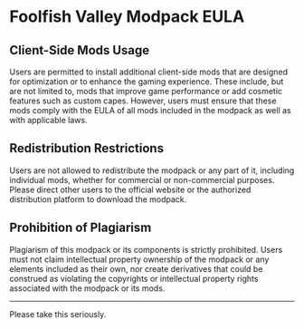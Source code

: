 # Foolfish Valley Modpack EULA

## Client-Side Mods Usage

Users are permitted to install additional client-side mods that are designed for optimization or to enhance the gaming experience. These include, but are not limited to, mods that improve game performance or add cosmetic features such as custom capes. However, users must ensure that these mods comply with the EULA of all mods included in the modpack as well as with applicable laws.

## Redistribution Restrictions

Users are not allowed to redistribute the modpack or any part of it, including individual mods, whether for commercial or non-commercial purposes. Please direct other users to the official website or the authorized distribution platform to download the modpack.

## Prohibition of Plagiarism

Plagiarism of this modpack or its components is strictly prohibited. Users must not claim intellectual property ownership of the modpack or any elements included as their own, nor create derivatives that could be construed as violating the copyrights or intellectual property rights associated with the modpack or its mods.

---

Please take this seriously.
